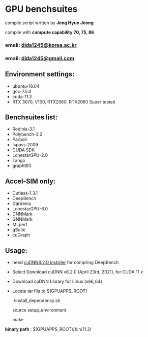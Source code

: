 # GPU benchsuites 
compile script written by **Jong Hyun Jeong**

compile with **compute capability 70, 75, 86**

### emali: dida1245@korea.ac.kr
### email: dida1245@gmail.com

## Environment settings:
* ubuntu-18.04
* gcc-7.5.0
* cuda-11.3
* RTX 3070, V100, RTX2060, RTX2060 Super tested

## Benchsuites list: 
* Rodinia-3.1
* Polybench-3.2
* Parboil
* Ispass-2009
* CUDA SDK
* LonestarGPU-2.0
* Tango
* graphBIG

## Accel-SIM only:
* Cutlass-1.3.1
* DeepBench
* Gardenia
* LonestarGPU-6.0
* DNNMark
* GNNMark
* MLperf
* gSuite
* cuGraph

## Usage:
* need [cuDNN8.2.0 installer](https://developer.nvidia.com/rdp/cudnn-archive) for compiling DeepBench
* Select Download cuDNN v8.2.0 (April 23rd, 2021), for CUDA 11.x
* Download cuDNN Library for Linux (x86_64)
* Locate tar file to $(GPUAPPS_ROOT)
	
	./install_dependency.sh 

	source setup_environment

	make
	
**binary path** : $(GPUAPPS_ROOT)/bin/11.3/
